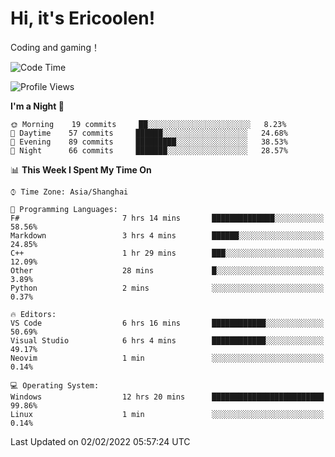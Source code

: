 # Hi, it's Ericoolen!
Coding and gaming！

<!--START_SECTION:waka-->
![Code Time](http://img.shields.io/badge/Code%20Time-166%20hrs%2023%20mins-blue)

![Profile Views](http://img.shields.io/badge/Profile%20Views-0-blue)

**I'm a Night 🦉** 

```text
🌞 Morning    19 commits     ██░░░░░░░░░░░░░░░░░░░░░░░   8.23% 
🌆 Daytime    57 commits     ██████░░░░░░░░░░░░░░░░░░░   24.68% 
🌃 Evening    89 commits     █████████░░░░░░░░░░░░░░░░   38.53% 
🌙 Night      66 commits     ███████░░░░░░░░░░░░░░░░░░   28.57%

```


📊 **This Week I Spent My Time On** 

```text
⌚︎ Time Zone: Asia/Shanghai

💬 Programming Languages: 
F#                       7 hrs 14 mins       ██████████████░░░░░░░░░░░   58.56% 
Markdown                 3 hrs 4 mins        ██████░░░░░░░░░░░░░░░░░░░   24.85% 
C++                      1 hr 29 mins        ███░░░░░░░░░░░░░░░░░░░░░░   12.09% 
Other                    28 mins             █░░░░░░░░░░░░░░░░░░░░░░░░   3.89% 
Python                   2 mins              ░░░░░░░░░░░░░░░░░░░░░░░░░   0.37%

🔥 Editors: 
VS Code                  6 hrs 16 mins       ████████████░░░░░░░░░░░░░   50.69% 
Visual Studio            6 hrs 4 mins        ████████████░░░░░░░░░░░░░   49.17% 
Neovim                   1 min               ░░░░░░░░░░░░░░░░░░░░░░░░░   0.14%

💻 Operating System: 
Windows                  12 hrs 20 mins      █████████████████████████   99.86% 
Linux                    1 min               ░░░░░░░░░░░░░░░░░░░░░░░░░   0.14%

```


 Last Updated on 02/02/2022 05:57:24 UTC
<!--END_SECTION:waka-->


